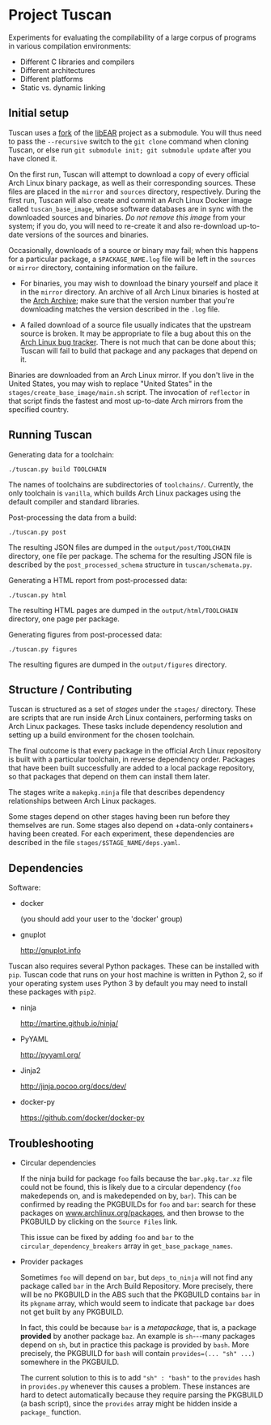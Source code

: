 Project Tuscan
==============

Experiments for evaluating the compilability of a large corpus of
programs in various compilation environments:

* Different C libraries and compilers
* Different architectures
* Different platforms
* Static vs. dynamic linking


Initial setup
-------------

Tuscan uses a [fork](https://github.com/karkhaz/Bear) of the
[libEAR](https://github.com/rizsotto/Bear) project as a submodule. You
will thus need to pass the `--recursive` switch to the `git clone`
command when cloning Tuscan, or else run `git submodule init; git
submodule update` after you have cloned it.

On the first run, Tuscan will attempt to download a copy of every
official Arch Linux binary package, as well as their corresponding
sources. These files are placed in the `mirror` and `sources` directory,
respectively. During the first run, Tuscan will also create and commit
an Arch Linux Docker image called `tuscan_base_image`, whose software
databases are in sync with the downloaded sources and binaries.  _Do not
remove this image_ from your system; if you do, you will need to
re-create it and also re-download up-to-date versions of the sources and
binaries.

Occasionally, downloads of a source or binary may fail; when this
happens for a particular package, a `$PACKAGE_NAME.log` file will be
left in the `sources` or `mirror` directory, containing information on
the failure.

- For binaries, you may wish to download the binary yourself and place
  it in the `mirror` directory. An archive of all Arch Linux binaries is
  hosted at the [Arch Archive](https://archive.archlinux.org/packages/);
  make sure that the version number that you're downloading matches the
  version described in the `.log` file.

- A failed download of a source file usually indicates that the upstream
  source is broken. It may be appropriate to file a bug about this on
  the [Arch Linux bug tracker](https://bugs.archlinux.org/). There is
  not much that can be done about this; Tuscan will fail to build that
  package and any packages that depend on it.

Binaries are downloaded from an Arch Linux mirror. If you don't live in
the United States, you may wish to replace "United States" in the
`stages/create_base_image/main.sh` script. The invocation of `reflector`
in that script finds the fastest and most up-to-date Arch mirrors from
the specified country.


Running Tuscan
--------------

Generating data for a toolchain:

    ./tuscan.py build TOOLCHAIN

The names of toolchains are subdirectories of `toolchains/`. Currently,
the only toolchain is `vanilla`, which builds Arch Linux packages using
the default compiler and standard libraries.

Post-processing the data from a build:

    ./tuscan.py post

The resulting JSON files are dumped in the `output/post/TOOLCHAIN`
directory, one file per package. The schema for the resulting JSON file
is described by the `post_processed_schema` structure in
`tuscan/schemata.py`.

Generating a HTML report from post-processed data:

    ./tuscan.py html

The resulting HTML pages are dumped in the `output/html/TOOLCHAIN`
directory, one page per package.

Generating figures from post-processed data:

    ./tuscan.py figures

The resulting figures are dumped in the `output/figures` directory.

Structure / Contributing
------------------------

Tuscan is structured as a set of *stages* under the `stages/` directory.
These are scripts that are run inside Arch Linux containers, performing
tasks on Arch Linux packages. These tasks include dependency resolution
and setting up a build environment for the chosen toolchain.

The final outcome is that every package in the official Arch Linux
repository is built with a particular toolchain, in reverse dependency
order. Packages that have been built successfully are added to a local
package repository, so that packages that depend on them can install
them later.

The stages write a `makepkg.ninja` file that describes dependency
relationships between Arch Linux packages.

Some stages depend on other stages having been run before they
themselves are run. Some stages also depend on +data-only containers+
having been created. For each experiment, these dependencies are
described in the file `stages/$STAGE_NAME/deps.yaml`.


Dependencies
------------

Software:

*   docker

    (you should add your user to the 'docker' group)

*   gnuplot

    http://gnuplot.info

Tuscan also requires several Python packages. These can be installed
with `pip`. Tuscan code that runs on your host machine is written in
Python 2, so if your operating system uses Python 3 by default you may
need to install these packages with `pip2`.

*   ninja

    http://martine.github.io/ninja/

*   PyYAML

    http://pyyaml.org/

*   Jinja2

    http://jinja.pocoo.org/docs/dev/

*   docker-py

    https://github.com/docker/docker-py


Troubleshooting
---------------

* Circular dependencies

  If the ninja build for package `foo` fails because the
  `bar.pkg.tar.xz` file could not be found, this is likely due to a
  circular dependency (`foo` makedepends on, and is makedepended on by,
  `bar`). This can be confirmed by reading the PKGBUILDs for `foo` and
  `bar`: search for these packages on www.archlinux.org/packages, and
  then browse to the PKGBUILD by clicking on the `Source Files` link.

  This issue can be fixed by adding `foo` and `bar` to the
  `circular_dependency_breakers` array in `get_base_package_names`.

* Provider packages

  Sometimes `foo` will depend on `bar`, but `deps_to_ninja` will not
  find any package called `bar` in the Arch Build Repository. More
  precisely, there will be no PKGBUILD in the ABS such that the PKGBUILD
  contains `bar` in its `pkgname` array, which would seem to indicate
  that package `bar` does not get built by any PKGBUILD.

  In fact, this could be because `bar` is a _metapackage_, that is, a
  package __provided__ by another package `baz`. An example is
  `sh`---many packages depend on `sh`, but in practice this package is
  provided by `bash`. More precisely, the PKGBUILD for `bash` will
  contain `provides=(... "sh" ...)` somewhere in the PKGBUILD.

  The current solution to this is to add `"sh" : "bash"` to the
  `provides` hash in `provides.py` whenever this causes a problem. These
  instances are hard to detect automatically because they require
  parsing the PKGBUILD (a bash script), since the `provides` array might
  be hidden inside a `package_` function.
